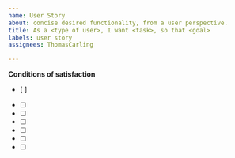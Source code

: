 ```yaml
---
name: User Story
about: concise desired functionality, from a user perspective.
title: As a <type of user>, I want <task>, so that <goal>
labels: user story
assignees: ThomasCarling

---
```


**Conditions of satisfaction**
- [ ]
- [ ]
- [ ]
- [ ]
- [ ]
- [ ]
- [ ]
